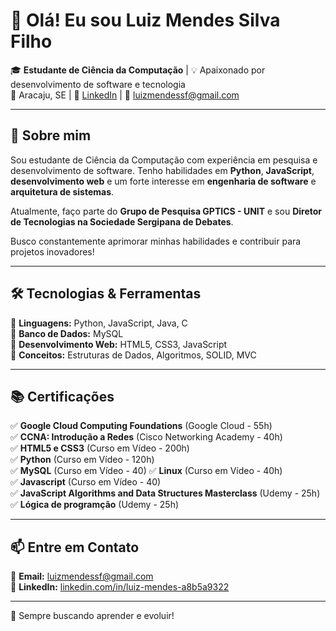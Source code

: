 # 👋 Olá! Eu sou Luiz Mendes Silva Filho  

🎓 **Estudante de Ciência da Computação** | 💡 Apaixonado por desenvolvimento de software e tecnologia  
📍 Aracaju, SE | 🔗 [LinkedIn](https://www.linkedin.com/in/luiz-mendes-a8b5a9322/) | 📨 luizmendessf@gmail.com  

---

## 🚀 Sobre mim  

Sou estudante de Ciência da Computação com experiência em pesquisa e desenvolvimento de software. Tenho habilidades em **Python**, **JavaScript**, **desenvolvimento web** e um forte interesse em **engenharia de software** e **arquitetura de sistemas**. 

Atualmente, faço parte do **Grupo de Pesquisa GPTICS - UNIT** e sou **Diretor de Tecnologias na Sociedade Sergipana de Debates**.  

Busco constantemente aprimorar minhas habilidades e contribuir para projetos inovadores!  

---

## 🛠 Tecnologias & Ferramentas  

🔹 **Linguagens:** Python, JavaScript, Java, C  
🔹 **Banco de Dados:** MySQL  
🔹 **Desenvolvimento Web:** HTML5, CSS3, JavaScript  
🔹 **Conceitos:** Estruturas de Dados, Algoritmos, SOLID, MVC  


---

## 📚 Certificações  

✅ **Google Cloud Computing Foundations** (Google Cloud - 55h)  
✅ **CCNA: Introdução a Redes** (Cisco Networking Academy - 40h)  
✅ **HTML5 e CSS3** (Curso em Vídeo - 200h)  
✅ **Python** (Curso em Vídeo - 120h)  
✅ **MySQL** (Curso em Vídeo - 40)
✅ **Linux** (Curso em Vídeo - 40h)    
✅ **Javascript** (Curso em Vídeo - 40)    
✅ **JavaScript Algorithms and Data Structures Masterclass** (Udemy - 25h)    
✅ **Lógica de programção** (Udemy - 25h)  

---

## 📫 Entre em Contato  

📧 **Email:** luizmendessf@gmail.com  
🔗 **LinkedIn:** [linkedin.com/in/luiz-mendes-a8b5a9322](https://www.linkedin.com/in/luiz-mendes-a8b5a9322/)  

---

🚀 Sempre buscando aprender e evoluir!  
